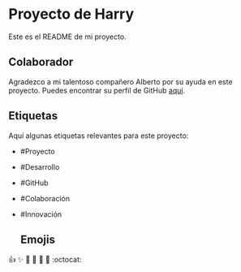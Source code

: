 # Proyecto de Harry
Este es el README de mi proyecto.

## Colaborador
Agradezco a mi talentoso compañero Alberto por su ayuda en este proyecto. 
Puedes encontrar su perfil de GitHub [aquí](https://github.com/BertoMP).

## Etiquetas
Aquí algunas etiquetas relevantes para este proyecto:

- #Proyecto
- #Desarrollo
- #GitHub
- #Colaboración
- #Innovación

  ## Emojis
:+1: :sparkles: :camel: :tada:
:rocket: :metal: :octocat:
